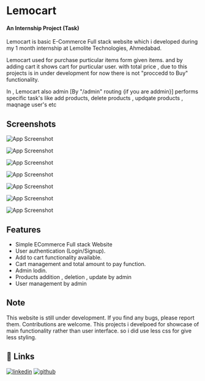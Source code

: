 # Lemocart

#### An Internship Project (Task)

Lemocart is basic E-Commerce Full stack website which i developed during my 1 month internship at Lemolite Technologies, Ahmedabad.

Lemocart used for purchase purticular items form given items. and by adding cart it shows cart for purticular user. with total price , due to this projects is in under development for now there is not "proccedd to Buy" functionality.

In , Lemocart also admin [By "/admin" routing {if you are addmin}] performs specific task's like add products, delete products , updqate products , maqnage user's etc


## Screenshots

![App Screenshot](https://res.cloudinary.com/dtpaznveo/image/upload/v1718108763/lemocart1_kabkkp.png)

![App Screenshot](https://res.cloudinary.com/dtpaznveo/image/upload/v1718108765/lemocart2_ky6r9v.png)

![App Screenshot](https://res.cloudinary.com/dtpaznveo/image/upload/v1718108768/lemocart3_njnzyk.png)

![App Screenshot](https://res.cloudinary.com/dtpaznveo/image/upload/v1718108779/lemocart7_t9ybao.png)

![App Screenshot](https://res.cloudinary.com/dtpaznveo/image/upload/v1718108769/lemocart4_t7kcjr.png)

![App Screenshot](https://res.cloudinary.com/dtpaznveo/image/upload/v1718108771/lemocart5_k4dgni.png)

![App Screenshot](https://res.cloudinary.com/dtpaznveo/image/upload/v1718108779/lemocart6_ukvxk7.png)

## Features

- Simple ECommerce Full stack Website 
- User authentication (Login/Signup).
- Add to cart functionality available.
- Cart management and total amount to pay function.
- Admin lodin.
- Products addition , deletion , update by admin
- User management by admin

## Note

This website is still under development. If you find any bugs, please report them. Contributions are welcome. This projects i develpoed for showcase of main functionality rather than user interface. so i did use less css for give less styling.

## 🔗 Links

[![linkedin](https://img.shields.io/badge/linkedin-0A66C2?style=for-the-badge&logo=linkedin&logoColor=white)](https://www.linkedin.com/in/rutvik-jani-392444255)
[![github](https://img.shields.io/badge/github-181717?style=for-the-badge&logo=github&logoColor=white)](https://github.com/rutvikjani03)
